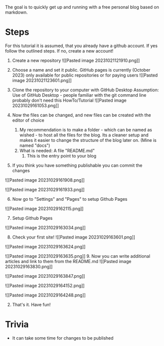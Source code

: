 The goal is to quickly get up and running with a free personal blog based on markdown.

# Steps
For this tutorial it is assumed, that you already have a github account.
If yes follow the outlined steps. If no, create a new account!

1. Create a new repository
![[Pasted image 20231021121910.png]]

2. Choose a name and set it public. GitHub pages is currently (October 2023) only available for public repositories or for paying users
![[Pasted image 20231021123601.png]]

3. Clone the repository to your computer with GitHub Desktop
Assumption: Use of GitHub Desktop - people familiar with the git command line probably don't need this HowTo/Tutorial
![[Pasted image 20231029161053.png]]

4. Now the files can be changed, and new files can be created with the editor of choice
	1. My recommendation is to make a folder - which can be named as wished - to host all the files for the blog. Its a cleaner setup and makes it easier to change the structure of the blog later on. (Mine is named "docs")
	2. What is needed: A file "README.md"
		1. This is the entry point to your blog
5. If you think you have something publishable you can commit the changes

![[Pasted image 20231029161908.png]]

![[Pasted image 20231029161933.png]]

6. Now go to "Settings" and "Pages" to setup Github Pages

![[Pasted image 20231029162115.png]]

7. Setup Github Pages

![[Pasted image 20231029163034.png]]

8. Check your first site!
![[Pasted image 20231029163601.png]]

![[Pasted image 20231029163624.png]]

![[Pasted image 20231029163635.png]]
9. Now you can write additional articles and link to them from the README.md
![[Pasted image 20231029163830.png]]

![[Pasted image 20231029163847.png]]

![[Pasted image 20231029164152.png]]

![[Pasted image 20231029164248.png]]

2. That's it. Have fun!
# Trivia
- It can take some time for changes to be published


